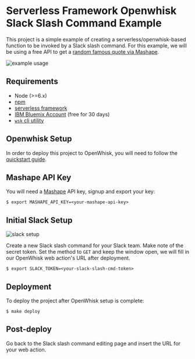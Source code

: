 # Serverless Framework Openwhisk Slack Slash Command Example

This project is a simple example of creating a serverless/openwhisk-based function to be invoked by a Slack slash command. For this example, we will be using a free API to get a [random famous quote via Mashape](https://market.mashape.com/andruxnet/random-famous-quotes).

![example usage](https://github.com/chiefy/slashquotr/raw/master/img/slack-ex.png)

## Requirements

* Node (>=6.x)
* [npm](https://npmjs.com)
* [serverless framework](https://serverless.com/)
* [IBM Bluemix Account](https://console.bluemix.net/registration/) (free for 30 days)
* [`wsk` cli utility](https://github.com/apache/incubator-openwhisk/blob/master/docs/cli.md)

## Openwhisk Setup

In order to deploy this project to OpenWhisk, you will need to follow the [quickstart guide](https://serverless.com/framework/docs/providers/openwhisk/guide/quick-start/).

## Mashape API Key

You will need a [Mashape](https://market.mashape.com) API key, signup and export your key:

```
$ export MASHAPE_API_KEY=<your-mashape-api-key>
```

## Initial Slack Setup

![slack setup](https://github.com/chiefy/slashquotr/raw/master/img/slack-setup.png)

Create a new Slack slash command for your Slack team. Make note of the secret token. Set the method to `GET` and keep the window open, we will fill in our OpenWhisk web action's URL after deployment.

```
$ export SLACK_TOKEN=<your-slack-slash-cmd-token>
```

## Deployment

To deploy the project after OpenWhisk setup is complete:

```
$ make deploy
```

## Post-deploy

Go back to the Slack slash command editing page and insert the URL for your web action.

